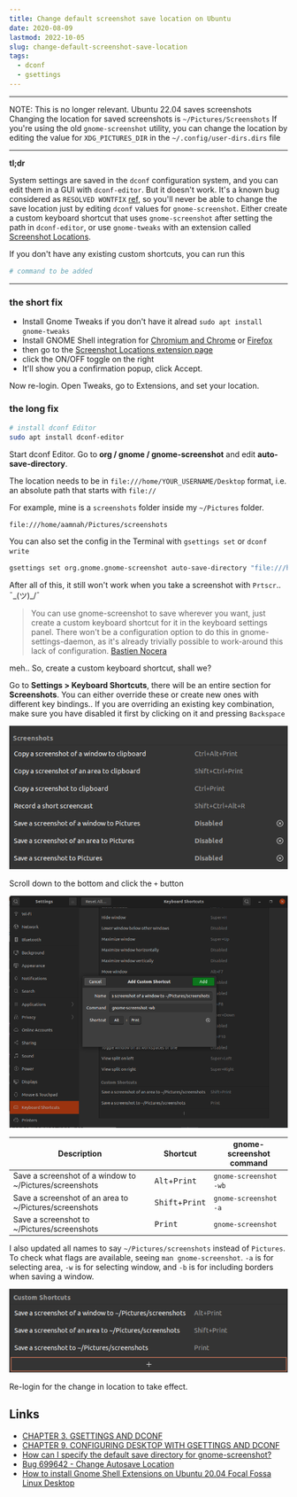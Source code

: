 ```yaml
---
title: Change default screenshot save location on Ubuntu
date: 2020-08-09
lastmod: 2022-10-05
slug: change-default-screenshot-save-location
tags:
  - dconf
  - gsettings
---
```



---
NOTE: This is no longer relevant. Ubuntu 22.04 saves screenshots Changing the location for saved screenshots is `~/Pictures/Screenshots` If you're using the old `gnome-screenshot` utility, you can change the location by editing the value for `XDG_PICTURES_DIR` in the `~/.config/user-dirs.dirs` file

---

**tl;dr**

System settings are saved in the `dconf` configuration system, and you can edit them in a GUI with `dconf-editor`. But it doesn't work. It's a known bug considered as `RESOLVED WONTFIX` [ref](https://bugzilla.gnome.org/show_bug.cgi?id=699642), so you'll never be able to change the save location just by editing `dconf` values for `gnome-screenshot`. Either create a custom keyboard shortcut that uses `gnome-screenshot` after setting the path in `dconf-editor`, or use `gnome-tweaks` with an extension called [Screenshot Locations](https://extensions.gnome.org/extension/1179/screenshot-locations/).

If you don't have any existing custom shortcuts, you can run this

```bash
# command to be added
```

---

### the short fix

- Install Gnome Tweaks if you don't have it alread `sudo apt install gnome-tweaks`
- Install GNOME Shell integration for [Chromium and Chrome](https://chrome.google.com/webstore/detail/gnome-shell-integration/gphhapmejobijbbhgpjhcjognlahblep?hl=en) or [Firefox](https://addons.mozilla.org/en-US/firefox/addon/gnome-shell-integration/)
- then go to the [Screenshot Locations extension page](https://extensions.gnome.org/extension/1179/screenshot-locations/)
- click the ON/OFF toggle on the right
- It'll show you a confirmation popup, click Accept.

Now re-login. Open Tweaks, go to Extensions, and set your location.

### the long fix

```bash
# install dconf Editor
sudo apt install dconf-editor
```

Start dconf Editor. Go to **org / gnome / gnome-screenshot** and edit **auto-save-directory**.

The location needs to be in `file:///home/YOUR_USERNAME/Desktop` format, i.e. an absolute path that starts with `file://`

For example, mine is a `screenshots` folder inside my `~/Pictures` folder.

```
file:///home/aamnah/Pictures/screenshots
```

You can also set the config in the Terminal with `gsettings set` or `dconf write`

```bash
gsettings set org.gnome.gnome-screenshot auto-save-directory "file:///home/${USER}/Downloads/"
```

After all of this, it still won't work when you take a screenshot with `Prtscr`.. ¯\_(ツ)\_/¯

> You can use gnome-screenshot to save wherever you want, just create a custom keyboard shortcut for it in the keyboard settings panel.
> There won't be a configuration option to do this in gnome-settings-daemon, as it's already trivially possible to work-around this lack of configuration.
> [Bastien Nocera](https://bugzilla.gnome.org/show_bug.cgi?id=699642#c17)

meh.. So, create a custom keyboard shortcut, shall we?

Go to **Settings > Keyboard Shortcuts**, there will be an entire section for **Screenshots**. You can either override these or create new ones with different key bindings.. If you are overriding an existing key combination, make sure you have disabled it first by clicking on it and pressing `Backspace`

![Screenshot related shortcuts](./images/screenshots_related_shortcuts.png)

Scroll down to the bottom and click the `+` button

![Adding keyboard shortcuts](./images/add_keyboard_shortcut.png)

| Description                                             | Shortcut                          | gnome-screenshot command |
| ------------------------------------------------------- | --------------------------------- | ------------------------ |
| Save a screenshot of a window to ~/Pictures/screenshots | <kbd>Alt</kbd>+<kbd>Print</kbd>   | `gnome-screenshot -wb`   |
| Save a screenshot of an area to ~/Pictures/screenshots  | <kbd>Shift</kbd>+<kbd>Print</kbd> | `gnome-screenshot -a`    |
| Save a screenshot to ~/Pictures/screenshots             | <kbd>Print</kbd>                  | `gnome-screenshot`       |

I also updated all names to say `~/Pictures/screenshots` instead of `Pictures`. To check what flags are available, seeing `man gnome-screenshot`. `-a` is for selecting area, `-w` is for selecting window, and `-b` is for including borders when saving a window.

![Custom keyboard shortcuts](./images/custom_shortcuts.png)

Re-login for the change in location to take effect.

## Links

- [CHAPTER 3. GSETTINGS AND DCONF](https://access.redhat.com/documentation/en-us/red_hat_enterprise_linux/7/html/desktop_migration_and_administration_guide/gsettings-dconf)
- [CHAPTER 9. CONFIGURING DESKTOP WITH GSETTINGS AND DCONF](https://access.redhat.com/documentation/en-us/red_hat_enterprise_linux/7/html/desktop_migration_and_administration_guide/configuration-overview-gsettings-dconf)
- [How can I specify the default save directory for gnome-screenshot?](https://askubuntu.com/questions/114429/how-can-i-specify-the-default-save-directory-for-gnome-screenshot)
- [Bug 699642 - Change Autosave Location](https://bugzilla.gnome.org/show_bug.cgi?id=699642)
- [How to install Gnome Shell Extensions on Ubuntu 20.04 Focal Fossa Linux Desktop](https://linuxconfig.org/how-to-install-gnome-shell-extensions-on-ubuntu-20-04-focal-fossa-linux-desktop)
